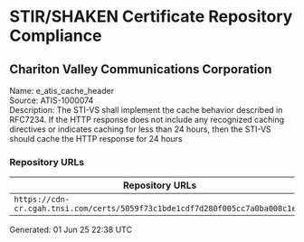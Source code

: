 # STIR/SHAKEN Certificate Repository Compliance

## Chariton Valley Communications Corporation

Name: e_atis_cache_header\
Source: ATIS-1000074\
Description: The STI-VS shall implement the cache behavior described in RFC7234. If the HTTP response does not include any recognized caching directives or indicates caching for less than 24 hours, then the STI-VS should cache the HTTP response for 24 hours
### Repository URLs

| Repository URLs | Not After |  Problems | Link |
|-----------------|-----------|-----------|------|
| `https://cdn-cr.cgah.tnsi.com/certs/5059f73c1bde1cdf7d280f005cc7a0ba008c1e59` | 02&#160;May&#160;26&#160;16:55&#160;UTC | true | [view](../../REPOS/5b9d9bb8b9f07c8815c0be6638b8ce1527fce961/README.md) |


Generated: 01 Jun 25 22:38 UTC